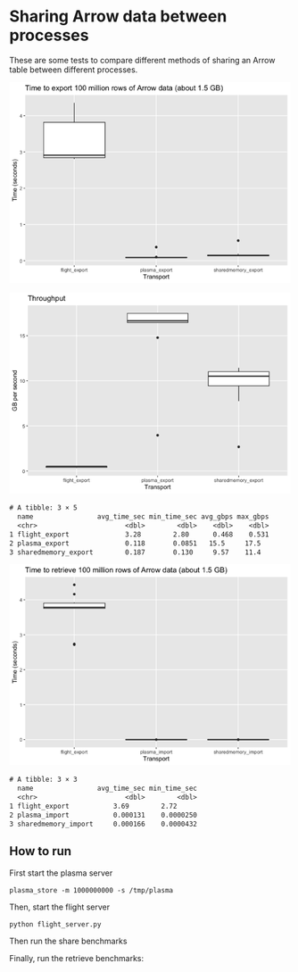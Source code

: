 Sharing Arrow data between processes
================

These are some tests to compare different methods of sharing an Arrow
table between different processes.

![](readme_files/figure-gfm/share-time-1.png)

![](readme_files/figure-gfm/share-throughput-1.png)

    # A tibble: 3 × 5
      name                avg_time_sec min_time_sec avg_gbps max_gbps
      <chr>                      <dbl>        <dbl>    <dbl>    <dbl>
    1 flight_export              3.28        2.80      0.468    0.531
    2 plasma_export              0.118       0.0851   15.5     17.5  
    3 sharedmemory_export        0.187       0.130     9.57    11.4  

![](readme_files/figure-gfm/retrieve-time-1.png)

    # A tibble: 3 × 3
      name                avg_time_sec min_time_sec
      <chr>                      <dbl>        <dbl>
    1 flight_export           3.69        2.72     
    2 plasma_import           0.000131    0.0000250
    3 sharedmemory_import     0.000166    0.0000432

## How to run

First start the plasma server

``` shell
plasma_store -m 1000000000 -s /tmp/plasma
```

Then, start the flight server

``` shell
python flight_server.py
```

Then run the share benchmarks

Finally, run the retrieve benchmarks:
